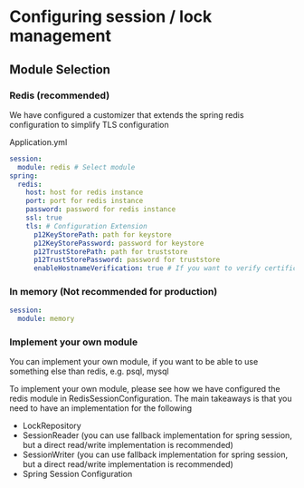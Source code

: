 # Configuring session / lock management

## Module Selection

### Redis (recommended)

We have configured a customizer that extends the spring redis configuration to simplify TLS configuration

Application.yml
```yaml
session:
  module: redis # Select module
spring:
  redis:
    host: host for redis instance
    port: port for redis instance
    password: password for redis instance
    ssl: true 
    tls: # Configuration Extension
      p12KeyStorePath: path for keystore
      p12KeyStorePassword: password for keystore
      p12TrustStorePath: path for truststore
      p12TrustStorePassword: password for truststore
      enableHostnameVerification: true # If you want to verify certificate hostname or not
```
### In memory (Not recommended for production)
```yaml
session:
  module: memory
```

### Implement your own module

You can implement your own module, if you want to be able to use something else than redis, e.g. psql, mysql

To implement your own module, please see how we have configured the redis module in RedisSessionConfiguration.
The main takeaways is that you need to have an implementation for the following
- LockRepository
- SessionReader (you can use fallback implementation for spring session, but a direct read/write implementation is recommended)
- SessionWriter (you can use fallback implementation for spring session, but a direct read/write implementation is recommended)
- Spring Session Configuration